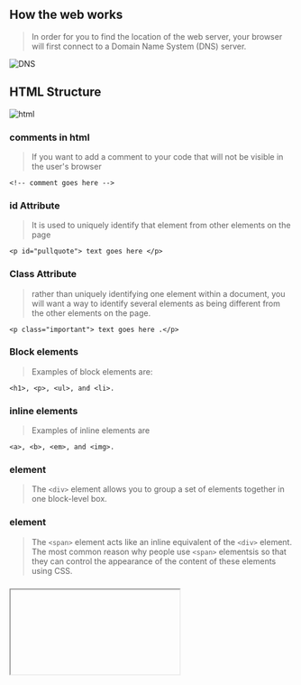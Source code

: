 ## How the web works

> In order for you to find the location of the web server, your browser will first connect
to a Domain Name System (DNS) server.

![DNS](https://www.seobility.net/en/wiki/images/d/d0/DNS-Server.png)

## HTML Structure

![html](https://www.jaimebutler.ch/jb-edit/wp-content/uploads/2014/07/Basic-HTML.png)

### comments in html

>If you want to add a comment to your code that will not be visible in the user's browser

~~~~
<!-- comment goes here -->
~~~~
### id Attribute

>It is used to uniquely identify that element from other elements on the page

~~~~
<p id="pullquote"> text goes here </p>
~~~~

### Class Attribute

>rather than uniquely identifying one element within a document, you will want a way to identify several elements as being different from the other elements on the page.

~~~~
<p class="important"> text goes here .</p>
~~~~

### Block elements 
>Examples of block elements are:
~~~~
<h1>, <p>, <ul>, and <li>.
~~~~

### inline elements

>Examples of inline elements are
~~~~
<a>, <b>, <em>, and <img>.
~~~~

### <div> element

> The `<div>` element allows you to group a set of elements together in one block-level box.

### <span> element 

>The `<span>` element acts like an inline equivalent of the `<div>`
element. 
The most common reason why people use `<span>` elementsis so that they can control the
appearance of the content of these elements using CSS.

### <iframe> element
> An inline frame is used to embed another document within the current HTML document.

### <meta> element
>The `<meta>` element lives inside the `<head>` element and contains information about that
web page.

### escape characters

> Escape characters are used to include special characters in your pages such as <, >, and ©.

## HTML5 

>html5 structure
![struct](https://miro.medium.com/max/393/1*ek7GdyA4kQly94xeShMSGg.png)

> html5 new elements
![new](https://codebridgeplus.com/wp-content/uploads/html5-new.jpg)